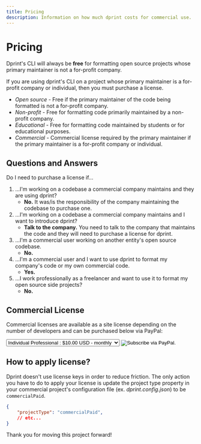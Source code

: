 ```yaml
---
title: Pricing
description: Information on how much dprint costs for commercial use.
---
```


# Pricing

Dprint's CLI will always be **free** for formatting open source projects whose primary maintainer is not a for-profit company.

If you are using dprint's CLI on a project whose primary maintainer is a for-profit company or individual, then you must purchase a license.

* *Open source* - Free if the primary maintainer of the code being formatted is not a for-profit company.
* *Non-profit* - Free for formatting code primarily maintained by a non-profit company.
* *Educational* - Free for formatting code maintained by students or for educational purposes.
* *Commercial* - Commercial license required by the primary maintainer if the primary maintainer is a for-profit company or individual.

## Questions and Answers

Do I need to purchase a license if...

1. ...I'm working on a codebase a commercial company maintains and they are using dprint?
    * **No.** It was/is the responsibility of the company maintaining the codebase to purchase one.
2. ...I'm working on a codebase a commercial company maintains and I want to introduce dprint?
    * **Talk to the company.** You need to talk to the company that maintains the code and they will need to purchase a license for dprint.
3. ...I'm a commercial user working on another entity's open source codebase.
    * **No.**
4. ...I'm a commercial user and I want to use dprint to format my company's code or my own commercial code.
    * **Yes.**
5. ...I work professionally as a freelancer and want to use it to format my open source side projects?
    * **No.**

## Commercial License

Commercial licenses are available as a site license depending on the number of developers and can be purchased below via PayPal:

<form id="pricing" action="https://www.paypal.com/cgi-bin/webscr" method="post" target="_top">
    <input type="hidden" name="cmd" value="_s-xclick">
    <input type="hidden" name="hosted_button_id" value="TN2W2MPLF5MBU">
    <input type="hidden" name="on0" value="">
    <select name="os0">
        <option value="Individual Professional">Individual Professional : $10.00 USD - monthly</option>
        <option value="Small Team (2-10)">Small Team (2-10) : $25.00 USD - monthly</option>
        <option value="Medium Team (11-25)">Medium Team (11-25) : $75.00 USD - monthly</option>
        <option value="Large Team (26-50)">Large Team (26-50) : $150.00 USD - monthly</option>
        <option value="Large Company (50+)">Large Company (50+) : $500.00 USD - monthly</option>
    </select>
    <input type="hidden" name="currency_code" value="USD">
    <input id="pricing-subscribe" type="image" src="/images/subscribe.png" border="0" name="submit" alt="Subscribe via PayPal.">
    <img alt="" border="0" src="https://www.paypalobjects.com/en_US/i/scr/pixel.gif" width="1" height="1">
</form>

## How to apply license?

Dprint doesn't use license keys in order to reduce friction. The only action you have to do to apply your license is update the project type property in your commercial project's configuration file (ex. *dprint.config.json*) to be `commercialPaid`.

```json
{
    "projectType": "commercialPaid",
    // etc...
}
```

Thank you for moving this project forward!
